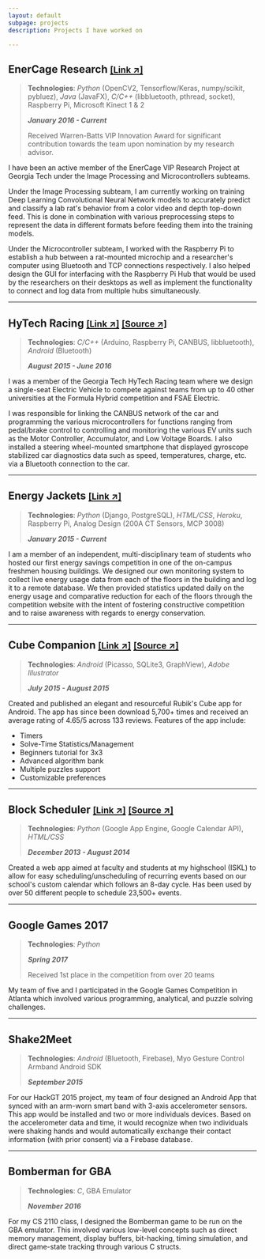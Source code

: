 ```yaml
---
layout: default
subpage: projects
description: Projects I have worked on

---
```


<!-- Projects -->
## EnerCage Research [<small>[Link ↗]</small>](http://www.vip.gatech.edu/teams/enercage)
> **Technologies**: *Python* (OpenCV2, Tensorflow/Keras, numpy/scikit, pybluez), *Java* (JavaFX), *C/C++* (libbluetooth, pthread, socket), Raspberry Pi, Microsoft Kinect 1 & 2
>
> ***January 2016 - Current***
>
> Received Warren-Batts VIP Innovation Award for significant contribution towards the team upon nomination by my research advisor.

I have been an active member of the EnerCage VIP Research Project at Georgia Tech under the Image Processing and Microcontrollers subteams.

Under the Image Processing subteam, I am currently working on training Deep Learning Convolutional Neural Network models to accurately predict and classify a lab rat's behavior from a color video and depth top-down feed. This is done in combination with various preprocessing steps to represent the data in different formats before feeding them into the training models.

Under the Microcontroller subteam, I worked with the Raspberry Pi to establish a hub between a rat-mounted microchip and a researcher's computer using Bluetooth and TCP connections respectively. I also helped design the GUI for interfacing with the Raspberry Pi Hub that would be used by the researchers on their desktops as well as implement the functionality to connect and log data from multiple hubs simultaneously.

* * *

## HyTech Racing [<small>[Link ↗]</small>](https://hytechracing.gatech.edu/) [<small>[Source ↗]</small>](https://github.com/hytech-racing/code-2016)
> **Technologies**: *C/C++* (Arduino, Raspberry Pi, CANBUS, libbluetooth), *Android* (Bluetooth)
>
> ***August 2015 - June 2016***

I was a member of the Georgia Tech HyTech Racing team where we design a single-seat Electric Vehicle to compete against teams from up to 40 other universities at the Formula Hybrid competition and FSAE Electric.

I was responsible for linking the CANBUS network of the car and programming the various microcontrollers for functions ranging from pedal/brake control to controlling and monitoring the various EV units such as the Motor Controller, Accumulator, and Low Voltage Boards. I also installed a steering wheel-mounted smartphone that displayed gyroscope stabilized car diagnostics data such as speed, temperatures, charge, etc. via a Bluetooth connection to the car.

* * *

## Energy Jackets [<small>[Link ↗]</small>](https://energy-jackets.herokuapp.com/aboutus.html)
> **Technologies**: *Python* (Django, PostgreSQL), *HTML/CSS*, *Heroku*, Raspberry Pi, Analog Design (200A CT Sensors, MCP 3008)
>
> ***January 2015 - Current***

I am a member of an independent, multi-disciplinary team of students who hosted our first energy savings competition in one of the on-campus freshmen housing buildings. We designed our own monitoring system to collect live energy usage data from each of the floors in the building and log it to a remote database. We then provided statistics updated daily on the energy usage and comparative reduction for each of the floors through the competition website with the intent of
fostering constructive competition and to raise awareness with regards to energy conservation.

* * *

## Cube Companion [<small>[Link ↗]</small>](https://play.google.com/store/apps/details?id=com.qbix.cubecompanion) [<small>[Source ↗]</small>](https://github.com/sshashank124/CubeCompanion)
> **Technologies**: *Android* (Picasso, SQLite3, GraphView), *Adobe Illustrator*
>
> ***July 2015 - August 2015***

Created and published an elegant and resourceful Rubik's Cube app for Android. The app has since been download 5,700+ times and received an average rating of 4.65/5 across 133 reviews. Features of the app include:
* Timers
* Solve-Time Statistics/Management
* Beginners tutorial for 3x3
* Advanced algorithm bank
* Multiple puzzles support
* Customizable preferences

* * *

## Block Scheduler [<small>[Link ↗]</small>](http://block-scheduler.appspot.com/) [<small>[Source ↗]</small>](https://github.com/sshashank124/block_scheduler)
> **Technologies**: *Python* (Google App Engine, Google Calendar API), *HTML/CSS*
>
> ***December 2013 - August 2014***

Created a web app aimed at faculty and students at my highschool (ISKL) to allow for easy scheduling/unscheduling of recurring events based on our school's custom calendar which follows an 8-day cycle. Has been used by over 50 different people to schedule 23,500+ events.


* * *

## Google Games 2017
> **Technologies**: *Python*
>
> ***Spring 2017***
>
> Received 1st place in the competition from over 20 teams

My team of five and I participated in the Google Games Competition in Atlanta which involved various programming, analytical, and puzzle solving challenges.
* * *

## Shake2Meet
> **Technologies**: *Android* (Bluetooth, Firebase), Myo Gesture Control Armband Android SDK
>
> ***September 2015***

For our HackGT 2015 project, my team of four designed an Android App that synced with an arm-worn smart band with 3-axis accelerometer sensors. This app would be installed and two or more individuals devices. Based on the accelerometer data and time, it would recognize when two individuals were shaking hands and would automatically exchange their contact information (with prior consent) via a Firebase database.

* * *

## Bomberman for GBA
> **Technologies**: *C*, GBA Emulator
>
> ***November 2016***

For my CS 2110 class, I designed the Bomberman game to be run on the GBA emulator. This involved various low-level concepts such as direct memory management, display buffers, bit-hacking, timing simulation, and direct game-state tracking through various C structs.
